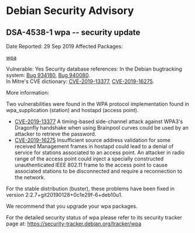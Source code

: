 
Debian Security Advisory
========================


DSA-4538-1 wpa -- security update
---------------------------------



Date Reported:
29 Sep 2019
Affected Packages:

[wpa](https://packages.debian.org/src:wpa)

Vulnerable:
Yes
Security database references:
In the Debian bugtracking system: [Bug 934180](https://bugs.debian.org/cgi-bin/bugreport.cgi?bug=934180), [Bug 940080](https://bugs.debian.org/cgi-bin/bugreport.cgi?bug=940080).  
In Mitre's CVE dictionary: [CVE-2019-13377](https://security-tracker.debian.org/tracker/CVE-2019-13377), [CVE-2019-16275](https://security-tracker.debian.org/tracker/CVE-2019-16275).  

More information:

Two vulnerabilities were found in the WPA protocol implementation found in
wpa\_supplication (station) and hostapd (access point).


* [CVE-2019-13377](https://security-tracker.debian.org/tracker/CVE-2019-13377)
A timing-based side-channel attack against WPA3's Dragonfly handshake when
 using Brainpool curves could be used by an attacker to retrieve the
 password.
* [CVE-2019-16275](https://security-tracker.debian.org/tracker/CVE-2019-16275)
Insufficient source address validation for some received Management frames
 in hostapd could lead to a denial of service for stations associated to an
 access point. An attacker in radio range of the access point could inject a
 specially constructed unauthenticated IEEE 802.11 frame to the access point
 to cause associated stations to be disconnected and require a reconnection
 to the network.


For the stable distribution (buster), these problems have been fixed in
version 2:2.7+git20190128+0c1e29f-6+deb10u1.


We recommend that you upgrade your wpa packages.


For the detailed security status of wpa please refer to
its security tracker page at:
<https://security-tracker.debian.org/tracker/wpa>





